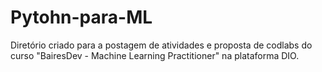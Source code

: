 ﻿# Pytohn-para-ML
 
Diretório criado para a postagem de atividades e proposta de codlabs do curso "BairesDev - Machine Learning Practitioner" na plataforma DIO.
